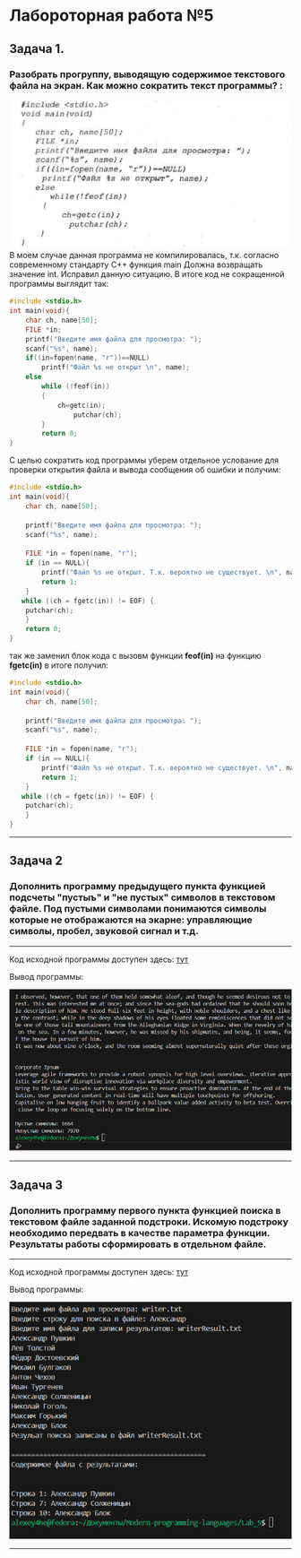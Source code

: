 # Лабороторная работа №5

## Задача 1. 
### Разобрать прогруппу, выводящую содержимое текстового файла на экран. Как можно сократить текст программы? :
![Код программы из задания](Image/SampleProgram.png)
В моем случае данная программа не компилировалась, т.к. согласно современному стандарту С++ функция main Должна возвращать значение int. Исправил данную ситуацию.
В итоге код не сокращенной программы выглядит так:
```c++
#include <stdio.h>
int main(void){
    char ch, name[50];
    FILE *in;
    printf("Введите имя файла для просмотра: ");
    scanf("%s", name);
    if((in=fopen(name, "r"))==NULL)
        printf("Файл %s не открыт \n", name);
    else
        while (!feof(in))
        {
            ch=getc(in);
                putchar(ch);
        }
        return 0;
}
```
С целью сократить код программы уберем отдельное услование для проверки открытия файла и вывода сообщения об ошибки и получим:

```c++
#include <stdio.h>
int main(void){
    char ch, name[50];
    
    printf("Введите имя файла для просмотра: ");
    scanf("%s", name);

    FILE *in = fopen(name, "r");
    if (in == NULL){
        printf("Файл %s не открыт. Т.к. вероятно не существует. \n", name);
        return 1;
    }
   while ((ch = fgetc(in)) != EOF) {
    putchar(ch);
    }
    return 0;
}
```

так же заменил блок кода с вызовм функции **feof(in)** на функцию **fgetc(in)** 
в итоге получил:

```c++
#include <stdio.h>
int main(void){
    char ch, name[50];
    
    printf("Введите имя файла для просмотра: ");
    scanf("%s", name);

    FILE *in = fopen(name, "r");
    if (in == NULL){
        printf("Файл %s не открыт. Т.к. вероятно не существует. \n", name);
        return 1;
    }
   while ((ch = fgetc(in)) != EOF) {
    putchar(ch);
    }
}
```

____

## Задача 2
### Дополнить программу предыдущего пункта функцией подсчеты "пустыъ" и "не пустых" символов в текстовом файле. Под пустыми символами понимаются символы которые не отображаются на экарне: управляющие символы, пробел, звуковой сигнал и т.д.
______

Код исходной программы доступен здесь: [тут](./countCharProgram.cpp)

Вывод программы:

![Вывод программы написанной в рамках задачи 2](./Image/countCharProgram.png)
______



## Задача 3
### Дополнить программу первого пункта функцией поиска в текстовом файле заданной подстроки. Искомую подстроку необходимо передвать в качестве параметра функции. Результаты работы сформировать в отдельном файле. 
______
Код исходной программы доступен здесь: [тут](./findStringProgram.cpp)

Вывод программы:

![Вывод программы написанной в рамках задачи 2](./Image/findStringProgram.png)
______
